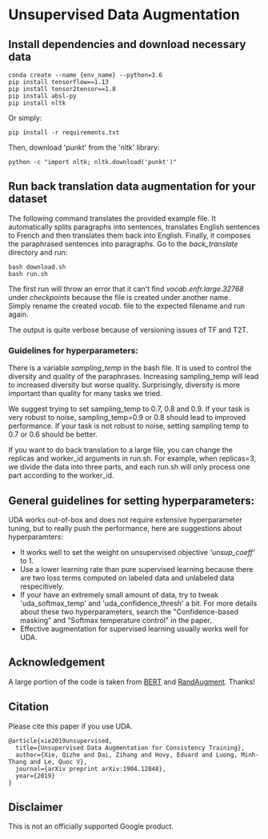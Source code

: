 # Unsupervised Data Augmentation

## Install dependencies and download necessary data

```shell
conda create --name {env_name} --python=3.6
pip install tensorflow==1.13
pip install tensor2tensor==1.8
pip install absl-py
pip install nltk
```

Or simply:

```shell
pip install -r requirements.txt
```

Then, download 'punkt' from the 'nltk' library:

```shell
python -c "import nltk; nltk.download('punkt')"
```

## Run back translation data augmentation for your dataset

The following command translates the provided example file. It automatically
splits paragraphs into sentences, translates English sentences to French and
then translates them back into English. Finally, it composes the paraphrased
sentences into paragraphs. Go to the *back_translate* directory and run:

```shell
bash download.sh
bash run.sh
```
The first run will throw an error that it can't find *vocab.enfr.large.32768* 
under *checkpoints* because the file is created under another name.  
Simply rename the created *vocab.* file to the expected filename and run again.

The output is quite verbose because of versioning issues of TF and T2T.

### Guidelines for hyperparameters:

There is a variable *sampling_temp* in the bash file. It is used to control the
diversity and quality of the paraphrases. Increasing sampling_temp will lead to
increased diversity but worse quality. Surprisingly, diversity is more important
than quality for many tasks we tried.

We suggest trying to set sampling_temp to 0.7, 0.8 and 0.9. If your task is very
robust to noise, sampling_temp=0.9 or 0.8 should lead to improved performance.
If your task is not robust to noise, setting sampling temp to 0.7 or 0.6 should
be better.

If you want to do back translation to a large file, you can change the replicas
and worker_id arguments in run.sh. For example, when replicas=3, we divide the
data into three parts, and each run.sh will only process one part according to
the worker_id.

## General guidelines for setting hyperparameters:

UDA works out-of-box and does not require extensive hyperparameter tuning, but
to really push the performance, here are suggestions about hyperparamters:

*   It works well to set the weight on unsupervised objective *'unsup_coeff'*
    to 1.
*   Use a lower learning rate than pure supervised learning because there are
    two loss terms computed on labeled data and unlabeled data respecitively.
*   If your have an extremely small amount of data, try to tweak
    'uda_softmax_temp' and 'uda_confidence_thresh' a bit. For more details about
    these two hyperparameters, search the "Confidence-based masking" and
    "Softmax temperature control" in the paper.
*   Effective augmentation for supervised learning usually works well for UDA.


## Acknowledgement

A large portion of the code is taken from
[BERT](https://github.com/google-research/bert) and
[RandAugment](https://github.com/tensorflow/models/tree/master/research/autoaugment).
Thanks!

## Citation

Please cite this paper if you use UDA.

```
@article{xie2019unsupervised,
  title={Unsupervised Data Augmentation for Consistency Training},
  author={Xie, Qizhe and Dai, Zihang and Hovy, Eduard and Luong, Minh-Thang and Le, Quoc V},
  journal={arXiv preprint arXiv:1904.12848},
  year={2019}
}
```

## Disclaimer

This is not an officially supported Google product.
